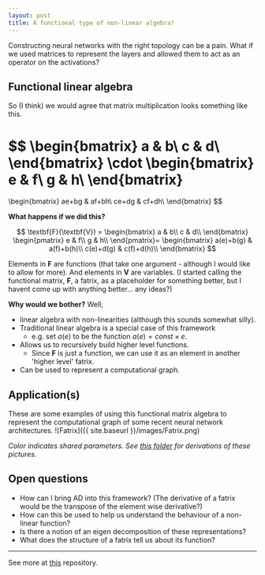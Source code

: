 ```yaml
---
layout: post
title: A functional type of non-linear algebra?
---
```


Constructing neural networks with the right topology can be a pain. What if we used matrices to represent the layers and allowed them to act as an operator on the activations?

## Functional linear algebra

So (I think) we would agree that matrix multiplication looks something like this.

$$
\begin{bmatrix}
a & b\\
c & d\\
\end{bmatrix}
\cdot
\begin{bmatrix}
e & f\\
g & h\\
\end{bmatrix}
=
\begin{bmatrix}
ae+bg & af+bh\\
ce+dg & cf+dh\\
\end{bmatrix}
$$


**What happens if we did this?**


$$
\textbf{F}(\textbf{V}) =
\begin{bmatrix}
a & b\\
c & d\\
\end{bmatrix}
\begin{pmatrix}
e & f\\
g & h\\
\end{pmatrix}=
\begin{bmatrix}
a(e)+b(g) & a(f)+b(h)\\
c(e)+d(g) & c(f)+d(h)\\
\end{bmatrix}
$$

Elements in $\textbf{F}$ are functions (that take one argument - although I would like to allow for more). And elements in $\textbf{V}$ are variables. (I started calling the functional matrix, $\textbf{F}$, a fatrix, as a placeholder for something better, but I havent come up with anything better... any ideas?)

**Why would we bother?** Well;

* linear algebra with non-linearities (although this sounds somewhat silly).
* Traditional linear algebra is a special case of this framework
    * e.g. set $a(e)$ to be the function $a(e) = const\times e$.
* Allows us to recursively build higher level functions.
    * Since $\textbf{F}$ is just a function, we can use it as an element in another 'higher level' fatrix.
* Can be used to represent a computational graph.

## Application(s)

These are some examples of using this functional matrix algebra to represent the computational graph of some recent neural network architectures.
![Fatrix]({{ site.baseurl }}/images/Fatrix.png)

_Color indicates shared parameters. See [this folder](https://github.com/act65/FAT/tree/master/Examples) for derivations of these pictures._

## Open questions

* How can I bring AD into this framework? (The derivative of a fatrix would be the transpose of the element wise derivative?)
* How can this be used to help us understand the behaviour of a non-linear function?
* Is there a notion of an eigen decomposition of these representations?
* What does the structure of a fatrix tell us about its function?

***
See more at [this](https://github.com/act65/FAT) repository.
